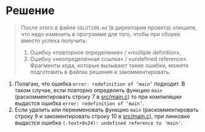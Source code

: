 # Решение

> После этого в файле `SOLUTION.md` (в директории проекта) опишите, что надо изменить в программе для того, чтобы
> при сборке вместо успеха получить:
> 1. Ошибку «повторное определение» / «multiple definition»,
> 2. Ошибку «неопределённая ссылка» / «undefined reference».
> Фрагменты кода, которые вызывают такие ошибки, можете подготовить в файлах решения и закомментировать.

1. Полагаю, что ошибка `error: redefinition of ‘main’` подходит.
  В таком случае, если повторно определить функцию `main` (раскомментировать строку 7 в [src/main.c](src/main.c)) то при компиляции выдастся ошибка `error: redefinition of ‘main’`.
2. Если удалить или переименовать функцию `main` (раскомментировать строку 9 и закоментировать строку 10 в [src/main.c](src/main.c)), при линковке выдастся ошибка `(.text+0x24): undefined reference to 'main'`.